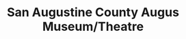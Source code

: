 ---
layout: repo
title: "San Augustine County Augus Museum/Theatre"
id: 17778
permalink: repos/17778/
---